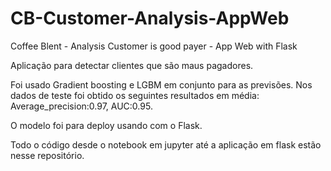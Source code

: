 # CB-Customer-Analysis-AppWeb
Coffee Blent - Analysis Customer is good payer - App Web with Flask

Aplicação para detectar clientes que são maus pagadores.

Foi usado Gradient boosting e LGBM em conjunto para as previsões.
Nos dados de teste foi obtido os seguintes resultados em média: 
Average_precision:0.97, AUC:0.95.

O modelo foi para deploy usando com o Flask.

Todo o código desde o notebook em jupyter até a aplicação em flask estão nesse repositório.
